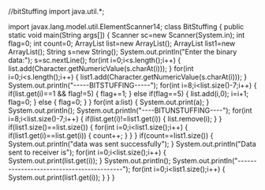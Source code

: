 //bitStuffing
import java.util.*;

import javax.lang.model.util.ElementScanner14;
class BitStuffing
{
    public static void main(String args[])
    {
        Scanner sc=new Scanner(System.in);
        int flag=0;
        int count=0;
        ArrayList<Integer> list=new ArrayList<Integer>();
        ArrayList<Integer> list1=new ArrayList<Integer>();
        String s=new String();
        System.out.println("Enter the binary data:");
        s=sc.nextLine();
        for(int i=0;i<s.length();i++)
        {
            list.add(Character.getNumericValue(s.charAt(i)));
        }
        for(int i=0;i<s.length();i++)
        {
            list1.add(Character.getNumericValue(s.charAt(i)));
        }
        System.out.println("-----BITSTUFFING-----");
        for(int i=8;i<list.size()-7;i++)
        {
            if(list.get(i)==1 && flag!=5)
            {
                flag+=1;
            }
            else if(flag==5)
            {
                list.add(i,0);
                i=i+1;
                flag=0;
            }
            else 
            {
                flag=0;
            }
        }
        for(int a:list)
        {
            System.out.print(a);
        }
        System.out.println();
        System.out.println("----BITUNSTUFFING----");
        for(int i=8;i<list.size()-7;i++)
        {
            if(list.get(i)!=list1.get(i))
            {
                list.remove(i);
            }
        }
        if(list1.size()==list.size())
        {
            for(int i=0;i<list1.size();i++)
            {
                if(list1.get(i)==list.get(i))
                {
                    count++;
                }
            }
        }
        if(count==list1.size())
        {
            System.out.println("data was sent successfully");
        }
        System.out.println("Data sent to receiver is");
        for(int i=0;i<list.size();i++)
        {
            System.out.print(list.get(i));
        } 
        System.out.println();
        System.out.println("------------------------------------------");
        for(int i=0;i<list1.size();i++)
        {
            System.out.print(list1.get(i));
        } 
    }
}
